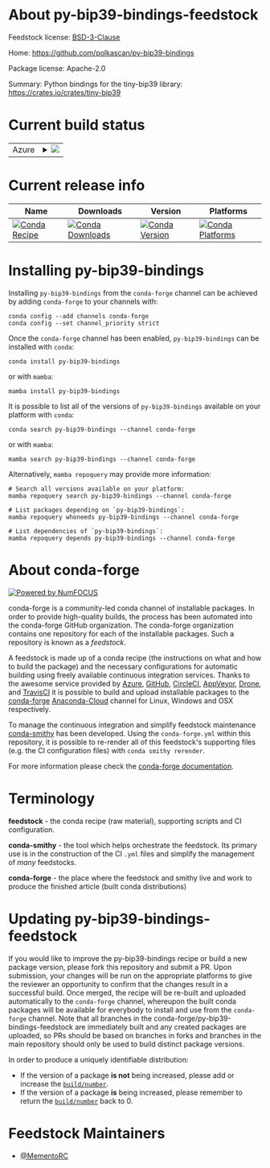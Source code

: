 About py-bip39-bindings-feedstock
=================================

Feedstock license: [BSD-3-Clause](https://github.com/conda-forge/py-bip39-bindings-feedstock/blob/main/LICENSE.txt)

Home: https://github.com/polkascan/py-bip39-bindings

Package license: Apache-2.0

Summary: Python bindings for the tiny-bip39 library: https://crates.io/crates/tiny-bip39

Current build status
====================


<table>
    
  <tr>
    <td>Azure</td>
    <td>
      <details>
        <summary>
          <a href="https://dev.azure.com/conda-forge/feedstock-builds/_build/latest?definitionId=20635&branchName=main">
            <img src="https://dev.azure.com/conda-forge/feedstock-builds/_apis/build/status/py-bip39-bindings-feedstock?branchName=main">
          </a>
        </summary>
        <table>
          <thead><tr><th>Variant</th><th>Status</th></tr></thead>
          <tbody><tr>
              <td>linux_64_python3.10.____cpython</td>
              <td>
                <a href="https://dev.azure.com/conda-forge/feedstock-builds/_build/latest?definitionId=20635&branchName=main">
                  <img src="https://dev.azure.com/conda-forge/feedstock-builds/_apis/build/status/py-bip39-bindings-feedstock?branchName=main&jobName=linux&configuration=linux%20linux_64_python3.10.____cpython" alt="variant">
                </a>
              </td>
            </tr><tr>
              <td>linux_64_python3.11.____cpython</td>
              <td>
                <a href="https://dev.azure.com/conda-forge/feedstock-builds/_build/latest?definitionId=20635&branchName=main">
                  <img src="https://dev.azure.com/conda-forge/feedstock-builds/_apis/build/status/py-bip39-bindings-feedstock?branchName=main&jobName=linux&configuration=linux%20linux_64_python3.11.____cpython" alt="variant">
                </a>
              </td>
            </tr><tr>
              <td>linux_64_python3.8.____cpython</td>
              <td>
                <a href="https://dev.azure.com/conda-forge/feedstock-builds/_build/latest?definitionId=20635&branchName=main">
                  <img src="https://dev.azure.com/conda-forge/feedstock-builds/_apis/build/status/py-bip39-bindings-feedstock?branchName=main&jobName=linux&configuration=linux%20linux_64_python3.8.____cpython" alt="variant">
                </a>
              </td>
            </tr><tr>
              <td>linux_64_python3.9.____cpython</td>
              <td>
                <a href="https://dev.azure.com/conda-forge/feedstock-builds/_build/latest?definitionId=20635&branchName=main">
                  <img src="https://dev.azure.com/conda-forge/feedstock-builds/_apis/build/status/py-bip39-bindings-feedstock?branchName=main&jobName=linux&configuration=linux%20linux_64_python3.9.____cpython" alt="variant">
                </a>
              </td>
            </tr><tr>
              <td>osx_64_python3.10.____cpython</td>
              <td>
                <a href="https://dev.azure.com/conda-forge/feedstock-builds/_build/latest?definitionId=20635&branchName=main">
                  <img src="https://dev.azure.com/conda-forge/feedstock-builds/_apis/build/status/py-bip39-bindings-feedstock?branchName=main&jobName=osx&configuration=osx%20osx_64_python3.10.____cpython" alt="variant">
                </a>
              </td>
            </tr><tr>
              <td>osx_64_python3.11.____cpython</td>
              <td>
                <a href="https://dev.azure.com/conda-forge/feedstock-builds/_build/latest?definitionId=20635&branchName=main">
                  <img src="https://dev.azure.com/conda-forge/feedstock-builds/_apis/build/status/py-bip39-bindings-feedstock?branchName=main&jobName=osx&configuration=osx%20osx_64_python3.11.____cpython" alt="variant">
                </a>
              </td>
            </tr><tr>
              <td>osx_64_python3.8.____cpython</td>
              <td>
                <a href="https://dev.azure.com/conda-forge/feedstock-builds/_build/latest?definitionId=20635&branchName=main">
                  <img src="https://dev.azure.com/conda-forge/feedstock-builds/_apis/build/status/py-bip39-bindings-feedstock?branchName=main&jobName=osx&configuration=osx%20osx_64_python3.8.____cpython" alt="variant">
                </a>
              </td>
            </tr><tr>
              <td>osx_64_python3.9.____cpython</td>
              <td>
                <a href="https://dev.azure.com/conda-forge/feedstock-builds/_build/latest?definitionId=20635&branchName=main">
                  <img src="https://dev.azure.com/conda-forge/feedstock-builds/_apis/build/status/py-bip39-bindings-feedstock?branchName=main&jobName=osx&configuration=osx%20osx_64_python3.9.____cpython" alt="variant">
                </a>
              </td>
            </tr><tr>
              <td>win_64_python3.10.____cpython</td>
              <td>
                <a href="https://dev.azure.com/conda-forge/feedstock-builds/_build/latest?definitionId=20635&branchName=main">
                  <img src="https://dev.azure.com/conda-forge/feedstock-builds/_apis/build/status/py-bip39-bindings-feedstock?branchName=main&jobName=win&configuration=win%20win_64_python3.10.____cpython" alt="variant">
                </a>
              </td>
            </tr><tr>
              <td>win_64_python3.11.____cpython</td>
              <td>
                <a href="https://dev.azure.com/conda-forge/feedstock-builds/_build/latest?definitionId=20635&branchName=main">
                  <img src="https://dev.azure.com/conda-forge/feedstock-builds/_apis/build/status/py-bip39-bindings-feedstock?branchName=main&jobName=win&configuration=win%20win_64_python3.11.____cpython" alt="variant">
                </a>
              </td>
            </tr><tr>
              <td>win_64_python3.8.____cpython</td>
              <td>
                <a href="https://dev.azure.com/conda-forge/feedstock-builds/_build/latest?definitionId=20635&branchName=main">
                  <img src="https://dev.azure.com/conda-forge/feedstock-builds/_apis/build/status/py-bip39-bindings-feedstock?branchName=main&jobName=win&configuration=win%20win_64_python3.8.____cpython" alt="variant">
                </a>
              </td>
            </tr><tr>
              <td>win_64_python3.9.____cpython</td>
              <td>
                <a href="https://dev.azure.com/conda-forge/feedstock-builds/_build/latest?definitionId=20635&branchName=main">
                  <img src="https://dev.azure.com/conda-forge/feedstock-builds/_apis/build/status/py-bip39-bindings-feedstock?branchName=main&jobName=win&configuration=win%20win_64_python3.9.____cpython" alt="variant">
                </a>
              </td>
            </tr>
          </tbody>
        </table>
      </details>
    </td>
  </tr>
</table>

Current release info
====================

| Name | Downloads | Version | Platforms |
| --- | --- | --- | --- |
| [![Conda Recipe](https://img.shields.io/badge/recipe-py--bip39--bindings-green.svg)](https://anaconda.org/conda-forge/py-bip39-bindings) | [![Conda Downloads](https://img.shields.io/conda/dn/conda-forge/py-bip39-bindings.svg)](https://anaconda.org/conda-forge/py-bip39-bindings) | [![Conda Version](https://img.shields.io/conda/vn/conda-forge/py-bip39-bindings.svg)](https://anaconda.org/conda-forge/py-bip39-bindings) | [![Conda Platforms](https://img.shields.io/conda/pn/conda-forge/py-bip39-bindings.svg)](https://anaconda.org/conda-forge/py-bip39-bindings) |

Installing py-bip39-bindings
============================

Installing `py-bip39-bindings` from the `conda-forge` channel can be achieved by adding `conda-forge` to your channels with:

```
conda config --add channels conda-forge
conda config --set channel_priority strict
```

Once the `conda-forge` channel has been enabled, `py-bip39-bindings` can be installed with `conda`:

```
conda install py-bip39-bindings
```

or with `mamba`:

```
mamba install py-bip39-bindings
```

It is possible to list all of the versions of `py-bip39-bindings` available on your platform with `conda`:

```
conda search py-bip39-bindings --channel conda-forge
```

or with `mamba`:

```
mamba search py-bip39-bindings --channel conda-forge
```

Alternatively, `mamba repoquery` may provide more information:

```
# Search all versions available on your platform:
mamba repoquery search py-bip39-bindings --channel conda-forge

# List packages depending on `py-bip39-bindings`:
mamba repoquery whoneeds py-bip39-bindings --channel conda-forge

# List dependencies of `py-bip39-bindings`:
mamba repoquery depends py-bip39-bindings --channel conda-forge
```


About conda-forge
=================

[![Powered by
NumFOCUS](https://img.shields.io/badge/powered%20by-NumFOCUS-orange.svg?style=flat&colorA=E1523D&colorB=007D8A)](https://numfocus.org)

conda-forge is a community-led conda channel of installable packages.
In order to provide high-quality builds, the process has been automated into the
conda-forge GitHub organization. The conda-forge organization contains one repository
for each of the installable packages. Such a repository is known as a *feedstock*.

A feedstock is made up of a conda recipe (the instructions on what and how to build
the package) and the necessary configurations for automatic building using freely
available continuous integration services. Thanks to the awesome service provided by
[Azure](https://azure.microsoft.com/en-us/services/devops/), [GitHub](https://github.com/),
[CircleCI](https://circleci.com/), [AppVeyor](https://www.appveyor.com/),
[Drone](https://cloud.drone.io/welcome), and [TravisCI](https://travis-ci.com/)
it is possible to build and upload installable packages to the
[conda-forge](https://anaconda.org/conda-forge) [Anaconda-Cloud](https://anaconda.org/)
channel for Linux, Windows and OSX respectively.

To manage the continuous integration and simplify feedstock maintenance
[conda-smithy](https://github.com/conda-forge/conda-smithy) has been developed.
Using the ``conda-forge.yml`` within this repository, it is possible to re-render all of
this feedstock's supporting files (e.g. the CI configuration files) with ``conda smithy rerender``.

For more information please check the [conda-forge documentation](https://conda-forge.org/docs/).

Terminology
===========

**feedstock** - the conda recipe (raw material), supporting scripts and CI configuration.

**conda-smithy** - the tool which helps orchestrate the feedstock.
                   Its primary use is in the construction of the CI ``.yml`` files
                   and simplify the management of *many* feedstocks.

**conda-forge** - the place where the feedstock and smithy live and work to
                  produce the finished article (built conda distributions)


Updating py-bip39-bindings-feedstock
====================================

If you would like to improve the py-bip39-bindings recipe or build a new
package version, please fork this repository and submit a PR. Upon submission,
your changes will be run on the appropriate platforms to give the reviewer an
opportunity to confirm that the changes result in a successful build. Once
merged, the recipe will be re-built and uploaded automatically to the
`conda-forge` channel, whereupon the built conda packages will be available for
everybody to install and use from the `conda-forge` channel.
Note that all branches in the conda-forge/py-bip39-bindings-feedstock are
immediately built and any created packages are uploaded, so PRs should be based
on branches in forks and branches in the main repository should only be used to
build distinct package versions.

In order to produce a uniquely identifiable distribution:
 * If the version of a package **is not** being increased, please add or increase
   the [``build/number``](https://docs.conda.io/projects/conda-build/en/latest/resources/define-metadata.html#build-number-and-string).
 * If the version of a package **is** being increased, please remember to return
   the [``build/number``](https://docs.conda.io/projects/conda-build/en/latest/resources/define-metadata.html#build-number-and-string)
   back to 0.

Feedstock Maintainers
=====================

* [@MementoRC](https://github.com/MementoRC/)

